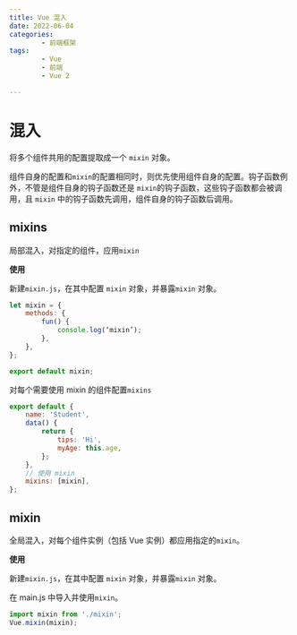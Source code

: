 ```yaml
---
title: Vue 混入
date: 2022-06-04
categories:
        - 前端框架
tags:
        - Vue
        - 前端
        - Vue 2

---
```


# 混入

将多个组件共用的配置提取成一个 `mixin` 对象。

组件自身的配置和`mixin`的配置相同时，则优先使用组件自身的配置。钩子函数例外，不管是组件自身的钩子函数还是 `mixin`的钩子函数，这些钩子函数都会被调用，且 `mixin` 中的钩子函数先调用，组件自身的钩子函数后调用。

## mixins

局部混入，对指定的组件，应用`mixin`

**使用**

新建`mixin.js`，在其中配置 `mixin` 对象，并暴露`mixin` 对象。

```js
let mixin = {
	methods: {
		fun() {
			console.log(‘mixin’);
		},
	},
};

export default mixin;
```

对每个需要使用 mixin 的组件配置`mixins`

```js
export default {
	name: 'Student',
	data() {
		return {
			tips: 'Hi',
			myAge: this.age,
		};
	},
	// 使用 mixin
	mixins: [mixin],
};
```

## mixin

全局混入，对每个组件实例（包括 Vue 实例）都应用指定的`mixin`。

**使用**

新建`mixin.js`，在其中配置 `mixin` 对象，并暴露`mixin` 对象。

在 main.js 中导入并使用`mixin`。

```js
import mixin from './mixin';
Vue.mixin(mixin);
```
